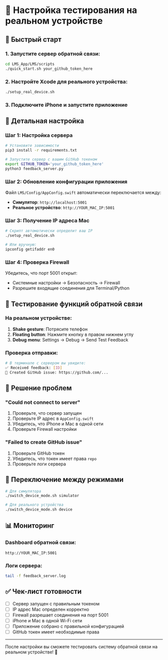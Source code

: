 # 📱 Настройка тестирования на реальном устройстве

## 🎯 Быстрый старт

### 1. Запустите сервер обратной связи:
```bash
cd LMS_App/LMS/scripts
./quick_start.sh your_github_token_here
```

### 2. Настройте Xcode для реального устройства:
```bash
./setup_real_device.sh
```

### 3. Подключите iPhone и запустите приложение

## 🔧 Детальная настройка

### Шаг 1: Настройка сервера
```bash
# Установите зависимости
pip3 install -r requirements.txt

# Запустите сервер с вашим GitHub токеном
export GITHUB_TOKEN='your_github_token_here'
python3 feedback_server.py
```

### Шаг 2: Обновление конфигурации приложения
Файл `LMS/Config/AppConfig.swift` автоматически переключается между:
- **Симулятор**: `http://localhost:5001`
- **Реальное устройство**: `http://YOUR_MAC_IP:5001`

### Шаг 3: Получение IP адреса Mac
```bash
# Скрипт автоматически определит ваш IP
./setup_real_device.sh

# Или вручную:
ipconfig getifaddr en0
```

### Шаг 4: Проверка Firewall
Убедитесь, что порт 5001 открыт:
- Системные настройки → Безопасность → Firewall
- Разрешите входящие соединения для Terminal/Python

## 📱 Тестирование функций обратной связи

### На реальном устройстве:
1. **Shake gesture**: Потрясите телефон
2. **Floating button**: Нажмите кнопку в правом нижнем углу
3. **Debug menu**: Settings → Debug → Send Test Feedback

### Проверка отправки:
```bash
# В терминале с сервером вы увидите:
✅ Received feedback: [ID]
📝 Created GitHub issue: https://github.com/...
```

## 🚨 Решение проблем

### "Could not connect to server"
1. Проверьте, что сервер запущен
2. Проверьте IP адрес в `AppConfig.swift`
3. Убедитесь, что iPhone и Mac в одной сети
4. Проверьте Firewall настройки

### "Failed to create GitHub issue"
1. Проверьте GitHub токен
2. Убедитесь, что токен имеет права `repo`
3. Проверьте логи сервера

## 🔄 Переключение между режимами

```bash
# Для симулятора
./switch_device_mode.sh simulator

# Для реального устройства
./switch_device_mode.sh device
```

## 📊 Мониторинг

### Dashboard обратной связи:
```
http://YOUR_MAC_IP:5001
```

### Логи сервера:
```bash
tail -f feedback_server.log
```

## ✅ Чек-лист готовности

- [ ] Сервер запущен с правильным токеном
- [ ] IP адрес Mac определен корректно
- [ ] Firewall разрешает соединения на порт 5001
- [ ] iPhone и Mac в одной Wi-Fi сети
- [ ] Приложение собрано с правильной конфигурацией
- [ ] GitHub токен имеет необходимые права

---

После настройки вы сможете тестировать систему обратной связи на реальном устройстве! 🎉 